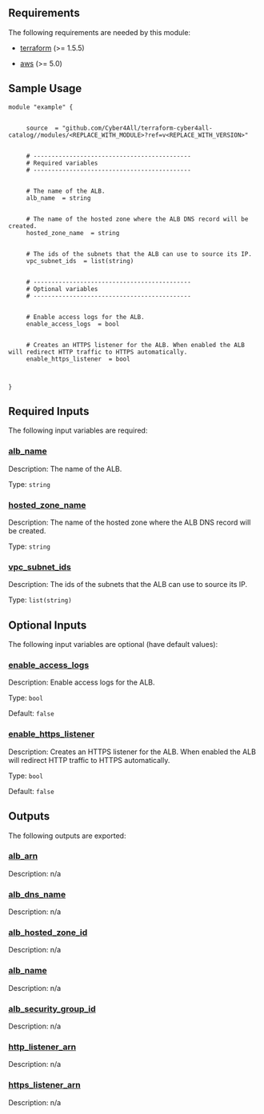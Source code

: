 <!-- BEGIN_TF_DOCS -->
## Requirements

The following requirements are needed by this module:

- <a name="requirement_terraform"></a> [terraform](#requirement\_terraform) (>= 1.5.5)

- <a name="requirement_aws"></a> [aws](#requirement\_aws) (>= 5.0)

## Sample Usage

```hcl
module "example" {


	 source  = "github.com/Cyber4All/terraform-cyber4all-catalog//modules/<REPLACE_WITH_MODULE>?ref=v<REPLACE_WITH_VERSION>"


	 # --------------------------------------------
	 # Required variables
	 # --------------------------------------------


	 # The name of the ALB.
	 alb_name  = string


	 # The name of the hosted zone where the ALB DNS record will be created.
	 hosted_zone_name  = string


	 # The ids of the subnets that the ALB can use to source its IP.
	 vpc_subnet_ids  = list(string)


	 # --------------------------------------------
	 # Optional variables
	 # --------------------------------------------


	 # Enable access logs for the ALB.
	 enable_access_logs  = bool


	 # Creates an HTTPS listener for the ALB. When enabled the ALB will redirect HTTP traffic to HTTPS automatically.
	 enable_https_listener  = bool



}
```
## Required Inputs

The following input variables are required:

### <a name="input_alb_name"></a> [alb\_name](#input\_alb\_name)

Description: The name of the ALB.

Type: `string`

### <a name="input_hosted_zone_name"></a> [hosted\_zone\_name](#input\_hosted\_zone\_name)

Description: The name of the hosted zone where the ALB DNS record will be created.

Type: `string`

### <a name="input_vpc_subnet_ids"></a> [vpc\_subnet\_ids](#input\_vpc\_subnet\_ids)

Description: The ids of the subnets that the ALB can use to source its IP.

Type: `list(string)`

## Optional Inputs

The following input variables are optional (have default values):

### <a name="input_enable_access_logs"></a> [enable\_access\_logs](#input\_enable\_access\_logs)

Description: Enable access logs for the ALB.

Type: `bool`

Default: `false`

### <a name="input_enable_https_listener"></a> [enable\_https\_listener](#input\_enable\_https\_listener)

Description: Creates an HTTPS listener for the ALB. When enabled the ALB will redirect HTTP traffic to HTTPS automatically.

Type: `bool`

Default: `false`
## Outputs

The following outputs are exported:

### <a name="output_alb_arn"></a> [alb\_arn](#output\_alb\_arn)

Description: n/a

### <a name="output_alb_dns_name"></a> [alb\_dns\_name](#output\_alb\_dns\_name)

Description: n/a

### <a name="output_alb_hosted_zone_id"></a> [alb\_hosted\_zone\_id](#output\_alb\_hosted\_zone\_id)

Description: n/a

### <a name="output_alb_name"></a> [alb\_name](#output\_alb\_name)

Description: n/a

### <a name="output_alb_security_group_id"></a> [alb\_security\_group\_id](#output\_alb\_security\_group\_id)

Description: n/a

### <a name="output_http_listener_arn"></a> [http\_listener\_arn](#output\_http\_listener\_arn)

Description: n/a

### <a name="output_https_listener_arn"></a> [https\_listener\_arn](#output\_https\_listener\_arn)

Description: n/a
<!-- END_TF_DOCS -->